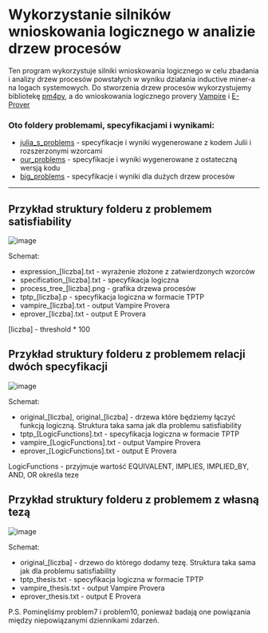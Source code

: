# Wykorzystanie silników wnioskowania logicznego w analizie drzew procesów
Ten program wykorzystuje silniki wnioskowania logicznego w celu zbadania i analizy drzew procesów powstałych w wyniku działania inductive miner-a na logach systemowych.
Do stworzenia drzew procesów wykorzystujemy bibliotekę [pm4py](https://github.com/process-intelligence-solutions/pm4py), a do wnioskowania logicznego provery [Vampire](https://vprover.github.io/) i [E-Prover](https://github.com/eprover/eprover)

### Oto foldery problemami, specyfikacjami i wynikami:
- [julia_s_problems](https://github.com/Isdre/ProcessMining/tree/master/julia_s_problems) - specyfikacje i wyniki wygenerowane z kodem Julii i rozszerzonymi wzorcami
- [our_problems](https://github.com/Isdre/ProcessMining/tree/master/our_problems) - specyfikacje i wyniki wygenerowane z ostateczną wersją kodu
- [big_problems](https://github.com/Isdre/ProcessMining/tree/master/big_problems) - specyfikacje i wyniki dla dużych drzew procesów

---

## Przykład struktury folderu z problemem satisfiability

![image](https://github.com/user-attachments/assets/247a7c2c-e249-49cf-8ca6-e7d241af960f)

Schemat:
- expression_[liczba].txt - wyrażenie złożone z zatwierdzonych wzorców
- specification_[liczba].txt - specyfikacja logiczna
- process_tree_[liczba].png - grafika drzewa procesów
- tptp_[liczba].p - specyfikacja logiczna w formacie TPTP
- vampire_[liczba].txt - output Vampire Provera
- eprover_[liczba].txt - output E Provera

[liczba] - threshold * 100

## Przykład struktury folderu z problemem relacji dwóch specyfikacji

![image](https://github.com/user-attachments/assets/f317447f-9fd9-47ed-bb40-6a511c453bf3)

Schemat:
- original_[liczba], original_[liczba] - drzewa które będziemy łączyć funkcją logiczną. Struktura taka sama jak dla problemu satisfiability
- tptp_[LogicFunctions].txt - specyfikacja logiczna w formacie TPTP
- vampire_[LogicFunctions].txt - output Vampire Provera
- eprover_[LogicFunctions].txt - output E Provera

LogicFunctions - przyjmuje wartość EQUIVALENT, IMPLIES, IMPLIED_BY, AND, OR określa teze

## Przykład struktury folderu z problemem z własną tezą

![image](https://github.com/user-attachments/assets/7e5fba58-24df-4084-910b-130f532a54e5)

Schemat:
- original_[liczba] - drzewo do którego dodamy tezę. Struktura taka sama jak dla problemu satisfiability
- tptp_thesis.txt - specyfikacja logiczna w formacie TPTP
- vampire_thesis.txt - output Vampire Provera
- eprover_thesis.txt - output E Provera

P.S.
Pominęliśmy problem7 i problem10, ponieważ badają one powiązania między niepowiązanymi dziennikami zdarzeń. 
